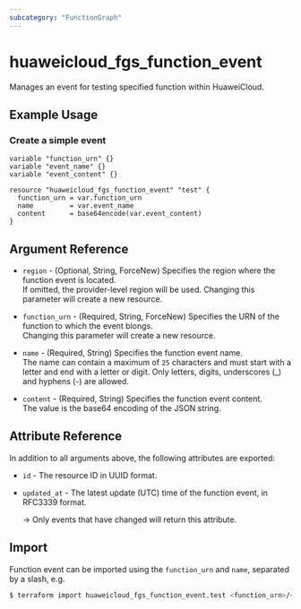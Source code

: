 ```yaml
---
subcategory: "FunctionGraph"
---
```


# huaweicloud_fgs_function_event

Manages an event for testing specified function within HuaweiCloud.

## Example Usage

### Create a simple event

```hcl
variable "function_urn" {}
variable "event_name" {}
variable "event_content" {}

resource "huaweicloud_fgs_function_event" "test" {
  function_urn = var.function_urn
  name         = var.event_name
  content      = base64encode(var.event_content)
}
```

## Argument Reference

* `region` - (Optional, String, ForceNew) Specifies the region where the function event is located.  
  If omitted, the provider-level region will be used. Changing this parameter will create a new resource.

* `function_urn` - (Required, String, ForceNew) Specifies the URN of the function to which the event blongs.  
  Changing this parameter will create a new resource.

* `name` - (Required, String) Specifies the function event name.  
  The name can contain a maximum of `25` characters and must start with a letter and end with a letter or digit.
  Only letters, digits, underscores (_) and hyphens (-) are allowed.

* `content` - (Required, String) Specifies the function event content.  
  The value is the base64 encoding of the JSON string.

## Attribute Reference

In addition to all arguments above, the following attributes are exported:

* `id` - The resource ID in UUID format.

* `updated_at` - The latest update (UTC) time of the function event, in RFC3339 format.

  -> Only events that have changed will return this attribute.

## Import

Function event can be imported using the `function_urn` and `name`, separated by a slash, e.g.

```bash
$ terraform import huaweicloud_fgs_function_event.test <function_urn>/<name>
```
